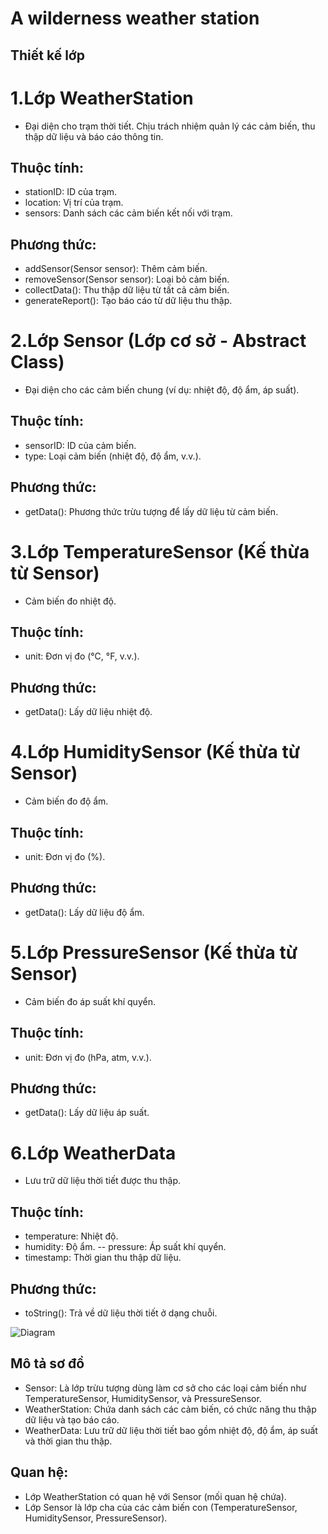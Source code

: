 # A wilderness weather station
## Thiết kế lớp
# 1.Lớp WeatherStation

- Đại diện cho trạm thời tiết. Chịu trách nhiệm quản lý các cảm biến, thu thập dữ liệu và báo cáo thông tin.
## Thuộc tính:
- stationID: ID của trạm.
- location: Vị trí của trạm.
- sensors: Danh sách các cảm biến kết nối với trạm.
## Phương thức:
- addSensor(Sensor sensor): Thêm cảm biến.
- removeSensor(Sensor sensor): Loại bỏ cảm biến.
- collectData(): Thu thập dữ liệu từ tất cả cảm biến.
- generateReport(): Tạo báo cáo từ dữ liệu thu thập.
# 2.Lớp Sensor (Lớp cơ sở - Abstract Class)

- Đại diện cho các cảm biến chung (ví dụ: nhiệt độ, độ ẩm, áp suất).
## Thuộc tính:
- sensorID: ID của cảm biến.
- type: Loại cảm biến (nhiệt độ, độ ẩm, v.v.).
## Phương thức:
- getData(): Phương thức trừu tượng để lấy dữ liệu từ cảm biến.
# 3.Lớp TemperatureSensor (Kế thừa từ Sensor)

- Cảm biến đo nhiệt độ.
## Thuộc tính:
- unit: Đơn vị đo (°C, °F, v.v.).
## Phương thức:
- getData(): Lấy dữ liệu nhiệt độ.
# 4.Lớp HumiditySensor (Kế thừa từ Sensor)

- Cảm biến đo độ ẩm.
## Thuộc tính:
- unit: Đơn vị đo (%).
## Phương thức:
- getData(): Lấy dữ liệu độ ẩm.
# 5.Lớp PressureSensor (Kế thừa từ Sensor)

- Cảm biến đo áp suất khí quyển.
## Thuộc tính:
- unit: Đơn vị đo (hPa, atm, v.v.).
## Phương thức:
- getData(): Lấy dữ liệu áp suất.
# 6.Lớp WeatherData

- Lưu trữ dữ liệu thời tiết được thu thập.
## Thuộc tính:
- temperature: Nhiệt độ.
- humidity: Độ ẩm.
-- pressure: Áp suất khí quyển.
- timestamp: Thời gian thu thập dữ liệu.
## Phương thức:
- toString(): Trả về dữ liệu thời tiết ở dạng chuỗi.

![Diagram](https://www.planttext.com/plantuml/png/f9DDQiCm48NtEeMMza8NC25aOKeBNPGuaFNK7XA1VencN0XDJzP5ZzGh55kA6xaj5EATtXl6dzwCFjy_DiGGUB1627Wc3j2oR0qGoGOT-I1VXPm-ceuFTIKR3jeTaiod7XVI0Ra6XgAiv9tnmE9DYDXoXxR703m4pBehEJZD_svpFrZTQJxTqkCf8D6D77i4Fc8OtRa1Vr_nKX-DOuBErJvXv2fhYyHW-qhMmBZJ5Yzn-yWsqYJA9Kx3mDgxcOZYUJ4v9Orl9sCXnpbJ9HyryIh6iqv_XwwBGX6hghGaPV83Ml-I8lsZfFN6O3idUXNX7BSRyyCjzZvmKOxtIqDQdPNwkKEPcwz6PkKJ5s8HbrBhXFgRSyqfDkYwySLy0G00__y30000)


## Mô tả sơ đồ
- Sensor: Là lớp trừu tượng dùng làm cơ sở cho các loại cảm biến như TemperatureSensor, HumiditySensor, và PressureSensor.
- WeatherStation: Chứa danh sách các cảm biến, có chức năng thu thập dữ liệu và tạo báo cáo.
- WeatherData: Lưu trữ dữ liệu thời tiết bao gồm nhiệt độ, độ ẩm, áp suất và thời gian thu thập.
## Quan hệ:
- Lớp WeatherStation có quan hệ với Sensor (mối quan hệ chứa).
- Lớp Sensor là lớp cha của các cảm biến con (TemperatureSensor, HumiditySensor, PressureSensor).
